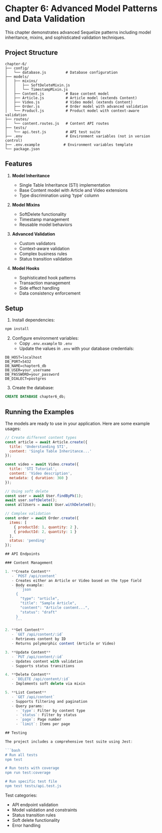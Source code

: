 # Chapter 6: Advanced Model Patterns and Data Validation

This chapter demonstrates advanced Sequelize patterns including model inheritance, mixins, and sophisticated validation techniques.

## Project Structure

```
chapter-6/
├── config/
│   └── database.js         # Database configuration
├── models/
│   ├── mixins/
│   │   ├── SoftDeleteMixin.js
│   │   └── TimestampMixin.js
│   ├── Content.js          # Base content model
│   ├── Article.js          # Article model (extends Content)
│   ├── Video.js            # Video model (extends Content)
│   ├── Order.js            # Order model with advanced validation
│   └── Product.js          # Product model with context-aware validation
├── routes/
│   └── content.routes.js   # Content API routes
├── tests/
│   └── api.test.js         # API test suite
├── .env                    # Environment variables (not in version control)
├── .env.example           # Environment variables template
└── package.json
```

## Features

1. **Model Inheritance**
   - Single Table Inheritance (STI) implementation
   - Base Content model with Article and Video extensions
   - Type discrimination using 'type' column

2. **Model Mixins**
   - SoftDelete functionality
   - Timestamp management
   - Reusable model behaviors

3. **Advanced Validation**
   - Custom validators
   - Context-aware validation
   - Complex business rules
   - Status transition validation

4. **Model Hooks**
   - Sophisticated hook patterns
   - Transaction management
   - Side effect handling
   - Data consistency enforcement

## Setup

1. Install dependencies:
```bash
npm install
```

2. Configure environment variables:
   - Copy `.env.example` to `.env`
   - Update the values in `.env` with your database credentials:
```env
DB_HOST=localhost
DB_PORT=5432
DB_NAME=chapter6_db
DB_USER=your_username
DB_PASSWORD=your_password
DB_DIALECT=postgres
```

3. Create the database:
```sql
CREATE DATABASE chapter6_db;
```

## Running the Examples

The models are ready to use in your application. Here are some example usages:

```javascript
// Create different content types
const article = await Article.create({
  title: 'Understanding STI',
  content: 'Single Table Inheritance...'
});

const video = await Video.create({
  title: 'STI Tutorial',
  content: 'Video description',
  metadata: { duration: 360 }
});

// Using soft delete
const user = await User.findByPk(1);
await user.softDelete();
const allUsers = await User.withDeleted();

// Complex validation
const order = await Order.create({
  items: [
    { productId: 1, quantity: 2 },
    { productId: 2, quantity: 1 }
  ],
  status: 'pending'
});

## API Endpoints

### Content Management

1. **Create Content**
   - `POST /api/content`
   - Creates either an Article or Video based on the type field
   - Body example:
     ```json
     {
       "type": "article",
       "title": "Sample Article",
       "content": "Article content...",
       "status": "draft"
     }
     ```

2. **Get Content**
   - `GET /api/content/:id`
   - Retrieves content by ID
   - Returns polymorphic content (Article or Video)

3. **Update Content**
   - `PUT /api/content/:id`
   - Updates content with validation
   - Supports status transitions

4. **Delete Content**
   - `DELETE /api/content/:id`
   - Implements soft delete via mixin

5. **List Content**
   - `GET /api/content`
   - Supports filtering and pagination
   - Query params:
     - `type`: Filter by content type
     - `status`: Filter by status
     - `page`: Page number
     - `limit`: Items per page

## Testing

The project includes a comprehensive test suite using Jest:

```bash
# Run all tests
npm test

# Run tests with coverage
npm run test:coverage

# Run specific test file
npm test tests/api.test.js
```

Test categories:
- API endpoint validation
- Model validation and constraints
- Status transition rules
- Soft delete functionality
- Error handling

